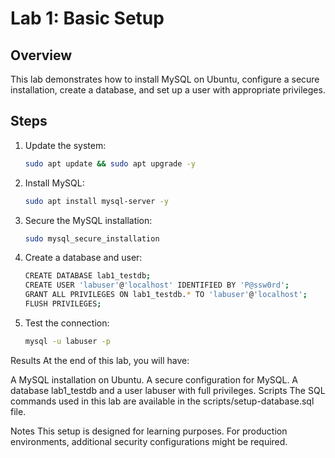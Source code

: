 # Lab 1: Basic Setup

## Overview
This lab demonstrates how to install MySQL on Ubuntu, configure a secure installation, create a database, and set up a user with appropriate privileges.

## Steps
1. Update the system:
   ```bash
   sudo apt update && sudo apt upgrade -y
   ```
2. Install MySQL:
	```bash
	sudo apt install mysql-server -y
	```
3. Secure the MySQL installation:
	```bash
	sudo mysql_secure_installation
	```
4. Create a database and user:
	```bash
	CREATE DATABASE lab1_testdb;
	CREATE USER 'labuser'@'localhost' IDENTIFIED BY 'P@ssw0rd';
	GRANT ALL PRIVILEGES ON lab1_testdb.* TO 'labuser'@'localhost';
	FLUSH PRIVILEGES;

	```
5. Test the connection:
	```bash
	mysql -u labuser -p
	```
	
Results
At the end of this lab, you will have:

A MySQL installation on Ubuntu.
A secure configuration for MySQL.
A database lab1_testdb and a user labuser with full privileges.
Scripts
The SQL commands used in this lab are available in the scripts/setup-database.sql file.

Notes
This setup is designed for learning purposes. For production environments, additional security configurations might be required.